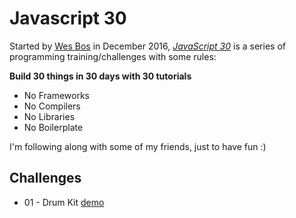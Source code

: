 # Javascript 30 

Started by [Wes Bos](https://wesbos.com) in December 2016, *[JavaScript 30](https://javascript30.com/)* is a series of programming training/challenges with some rules:

**Build 30 things in 30 days with 30 tutorials**

- No Frameworks
- No Compilers
- No Libraries
- No Boilerplate

I'm following along with some of my friends, just to have fun :)

## Challenges

- 01 - Drum Kit [demo](https://orestes.github.io/js30/01-drumkit/)
